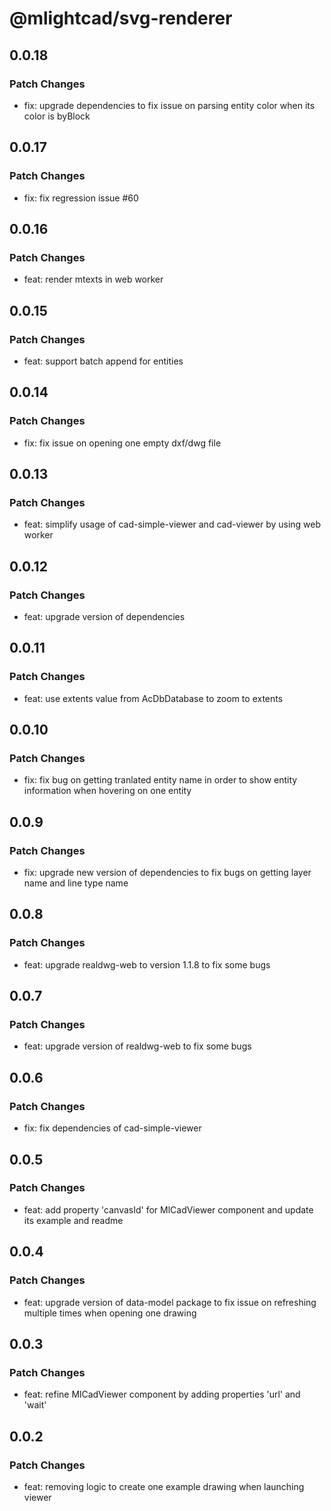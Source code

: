 # @mlightcad/svg-renderer

## 0.0.18

### Patch Changes

- fix: upgrade dependencies to fix issue on parsing entity color when its color is byBlock

## 0.0.17

### Patch Changes

- fix: fix regression issue #60

## 0.0.16

### Patch Changes

- feat: render mtexts in web worker

## 0.0.15

### Patch Changes

- feat: support batch append for entities

## 0.0.14

### Patch Changes

- fix: fix issue on opening one empty dxf/dwg file

## 0.0.13

### Patch Changes

- feat: simplify usage of cad-simple-viewer and cad-viewer by using web worker

## 0.0.12

### Patch Changes

- feat: upgrade version of dependencies

## 0.0.11

### Patch Changes

- feat: use extents value from AcDbDatabase to zoom to extents

## 0.0.10

### Patch Changes

- fix: fix bug on getting tranlated entity name in order to show entity information when hovering on one entity

## 0.0.9

### Patch Changes

- fix: upgrade new version of dependencies to fix bugs on getting layer name and line type name

## 0.0.8

### Patch Changes

- feat: upgrade realdwg-web to version 1.1.8 to fix some bugs

## 0.0.7

### Patch Changes

- feat: upgrade version of realdwg-web to fix some bugs

## 0.0.6

### Patch Changes

- fix: fix dependencies of cad-simple-viewer

## 0.0.5

### Patch Changes

- feat: add property 'canvasId' for MlCadViewer component and update its example and readme

## 0.0.4

### Patch Changes

- feat: upgrade version of data-model package to fix issue on refreshing multiple times when opening one drawing

## 0.0.3

### Patch Changes

- feat: refine MlCadViewer component by adding properties 'url' and 'wait'

## 0.0.2

### Patch Changes

- feat: removing logic to create one example drawing when launching viewer

